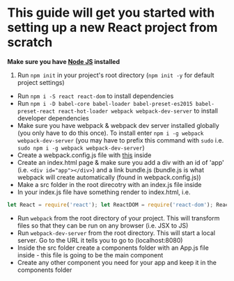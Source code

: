 # This guide will get you started with setting up a new React project from scratch

**Make sure you have [Node JS](https://nodejs.org/en/) installed**

1. Run `npm init` in your project's root directory (`npm init -y` for default project settings)
* Run `npm i -S react react-dom` to install dependencies
* Run `npm i -D babel-core babel-loader babel-preset-es2015 babel-preset-react react-hot-loader webpack webpack-dev-server` to install developer dependencies
* Make sure you have webpack & webpack dev server installed globally (you only have to do this once). To install enter `npm i -g webpack webpack-dev-server` (you may have to prefix this command with `sudo` i.e. `sudo npm i -g webpack webpack-dev-server`)
* Create a webpack.config.js file with [this](https://github.com/BeachCodersAcademy/CodeWave/blob/master/notes/webpack.config.js) inside
* Create an index.html page & make sure you add a div with an id of 'app' (i.e. `<div id="app"></div>`) and a link bundle.js (bundle.js is what webpack will create automatically (found in webpack.config.js))
* Make a src folder in the root direcotry with an index.js file inside
* In your index.js file have something render to index.html, i.e. 

```javascript
let React = require('react'); let ReactDOM = require('react-dom'); ReactDOM.render(<h1>Hello World!</h1>, document.getElementById('app'));
```

* Run `webpack` from the root directory of your project. This will transform files so that they can be run on any browser (i.e. JSX to JS)
* Run `webpack-dev-server` from the root directory. This will start a local server. Go to the URL it tells you to go to (localhost:8080)
* Inside the src folder create a components folder with an App.js file inside - this file is going to be the main component
* Create any other component you need for your app and keep it in the components folder
